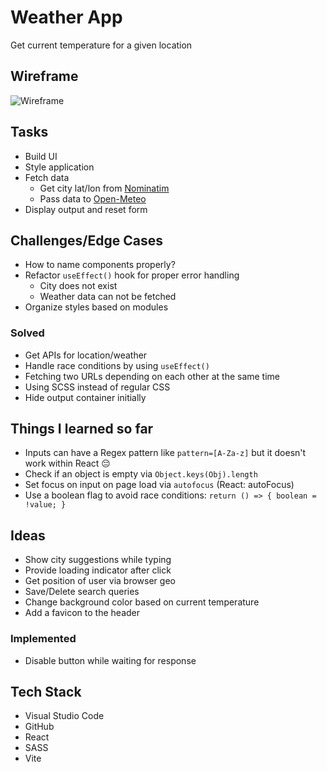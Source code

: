 # Weather App
Get current temperature for a given location

## Wireframe
![Wireframe](https://github.com/user-attachments/assets/f4dfa280-edff-4ac0-b60c-263e3a4c6b3d)

## Tasks
- Build UI
- Style application
- Fetch data
   - Get city lat/lon from [Nominatim](https://nominatim.org/release-docs/develop/)
   - Pass data to [Open-Meteo](https://open-meteo.com/)
- Display output and reset form

## Challenges/Edge Cases
- How to name components properly?
- Refactor `useEffect()` hook for proper error handling
  - City does not exist
  - Weather data can not be fetched
- Organize styles based on modules

### Solved
- Get APIs for location/weather
- Handle race conditions by using `useEffect()`
- Fetching two URLs depending on each other at the same time
- Using SCSS instead of regular CSS
- Hide output container initially

## Things I learned so far
- Inputs can have a Regex pattern like `pattern=[A-Za-z]` but it doesn't work within React 😔
- Check if an object is empty via `Object.keys(Obj).length`
- Set focus on input on page load via `autofocus` (React: autoFocus)
- Use a boolean flag to avoid race conditions: `return () => { boolean = !value; }`

## Ideas
- Show city suggestions while typing
- Provide loading indicator after click
- Get position of user via browser geo
- Save/Delete search queries
- Change background color based on current temperature
- Add a favicon to the header

### Implemented
- Disable button while waiting for response

## Tech Stack
- Visual Studio Code
- GitHub
- React
- SASS
- Vite
